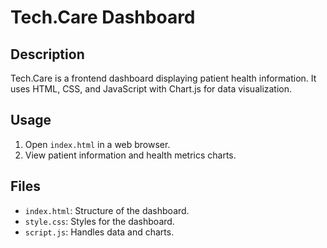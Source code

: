 


# Tech.Care Dashboard

## Description

Tech.Care is a frontend dashboard displaying patient health information. It uses HTML, CSS, and JavaScript with Chart.js for data visualization.

## Usage

1. Open `index.html` in a web browser.
2. View patient information and health metrics charts.

## Files

- `index.html`: Structure of the dashboard.
- `style.css`: Styles for the dashboard.
- `script.js`: Handles data and charts.
